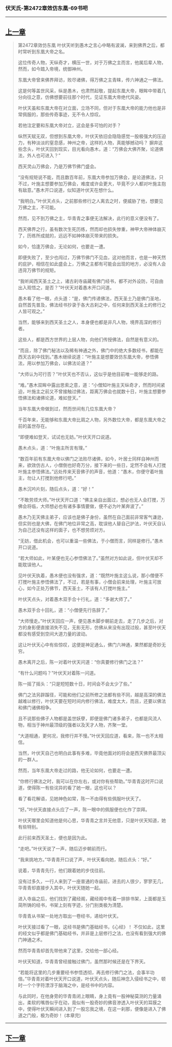 ### 伏天氏-第2472章效仿东凰-69书吧

--------
[上一章](./9094894338a372266741c873f8095bda.md)
--------


>
>
>
>第2472章效仿东凰
>叶伏天听到愚木之言心中略有波澜，来到佛界之后，都时常听到东凰大帝之名。
>
>这位传奇人物，天纵奇才，横压一世，对于万佛之主而言，他属后辈人物，然而，如今踏入帝境，统御神州。
>
>东凰大帝曾来佛界拜访，败尽诸佛，得万佛之主青睐，传六神通之一佛法。
>
>这是何等盖世风采，纵是愚木，也肃然起敬，提起东凰大帝，眼眸中带着几分向往之意，仿佛想要前往那个时代，见证东凰大帝绝代风姿。
>
>叶伏天虽和东凰大帝在对立面，立场不同，但对于东凰大帝的能力他也是非常佩服的，那些传奇事迹，无不令人惊叹。
>
>若他注定要和东凰大帝对立，这会是多可怕的对手？
>
>纵然天赋无双，但想到东凰大帝，叶伏天依旧会隐隐感觉一股极强大的压迫力，有种淡淡的窒息感，神州之帝，这样的人物，真能够撼动吗？
>摒弃这些念头，叶伏天回到现实，目光看向愚木，道：“万佛会大佛齐聚，论道佛法，外人也可进入？”
>
>西天灵山万佛会，乃是万佛节佛门盛会。
>
>“没有规矩说不能，而且数百年前，东凰大帝参加万佛会，是论道佛法，只不过，叶施主想要参加万佛会，难度或许会更大，毕竟不少人都对叶施主抱有敌意。”愚木开口说道，似知道叶伏天在想什么。
>
>“我明白。”叶伏天点头，之前那些修行之人离去之时，便威胁了他，想要见万佛之主，不可能。
>
>然而，见不到万佛之主，华青青之事便无法解决，此行的意义便没有了。
>
>西天佛界之行，虽有数次生死历练，然而却也损失惨重，神甲大帝神体崩灭了，历练所成就的，远远不如神体崩灭带来的损失。
>
>如今，恰逢万佛会，无论如何，也要走一遭。
>
>即便失败了，至少也闯过，万佛节佛门不见血，这对他而言，也是一种天然的庇护，相信在如此盛会上，万佛之主都有可能会出现的地方，必没有人会违背万佛节的规矩。
>
>“我听闻西天圣土之上，诸古刹寺庙藏有佛门经书，都不对外设防，可自由出入观悟之，是否？”叶伏天对着愚木开口问道。
>
>愚木看了他一眼，点头道：“是，佛门传递佛法，西天圣土乃是佛门圣地，自然首先普及，佛法经书抄录于各大古刹之中，任何来到西天圣土的修行之人皆可观之。”
>
>当然，能够来到西天圣土之人，本身便也都是非凡人物，境界高深的修行者。
>
>这些人，都是西方世界的上层人物，向他们传授佛法，自然是有意义的。
>
>“而且，除了佛门秘法以及稀有神通之外，佛门中的绝大多数经书，都能在西天古刹中找到。”愚木继续说道：“叶施主是想要效仿东凰大帝，参悟佛法，用以参加万佛会，以佛法论道？”
>
>“大师认为可行否？”叶伏天也不否认，这似乎是他目前唯一能够走的路。
>
>“难。”愚木双眸中露出思索之意，道：“小僧知叶施主天纵奇才，然而时间紧迫，叶施主之前又不曾接触过佛法，距离万佛会也就数十日，叶施主想要参悟佛法和诸佛论道，难如登天。”
>
>当年东凰大帝做到过，然而世间有几位东凰大帝？
>
>千百年来，无能够和东凰大帝比肩之人物，另外数位大帝，都是东凰大帝之前的盖世存在。
>
>“即便难如登天，试试也无妨。”叶伏天开口说道。
>
>愚木点头，道：“叶施主所言有理。”
>
>“数百年前有东凰大帝以佛门之法败尽诸佛，如今，叶居士同样自神州而来，欲效仿古人，小僧倒也好奇万分，接下来的一些日，定然不会有人打搅叶施主参悟佛法。”远处传来天音佛子的声音，他道：“愚木，你便守着叶施主，勿让人打搅到他修行吧。”
>
>愚木沉吟片刻，随后点头，道：“好！”
>
>“不敢劳烦大师。”叶伏天开口道：“佛主亲自出面过，想必也无人会打搅，万佛会将临，大师想必也有诸多事情要做，便不必为叶某奔波了。”
>
>愚木乃无天佛主弟子，应该也是佛子身份，虽然在自己面前非常客气谦逊，但实则也是大佛，在佛门地位非常之高，耽误他人替自己护法，叶伏天自认为自己还没有这样的面子，也不想劳烦对方。
>
>“无妨，借此机会，也可以重温一些佛法，于小僧而言，同样是修行。”愚木开口说道。
>
>“若大师如此，叶某便也无心参悟佛法了。”虽然对方如此说，但叶伏天却不能耽误他人。
>
>见叶伏天执着，愚木便也没有强求，道：“既然叶施主这么说，那小僧便不打搅叶施主参悟佛法了，不过，若是有事，小僧会前来处理，叶施主可放心，如今正处万佛节，西天圣土，不该有人打搅叶施主。”
>
>叶伏天点头，对着愚木双手合十行礼，道：“多谢大师了。”
>
>愚木双手合十回礼，道：“小僧便先行告辞了。”
>
>“大师慢走。”叶伏天回应一声，便见愚木脚步朝前走去，走了几步之后，对方的身影便直接消失不见，无影无形，仿佛从来没有出现过般，甚至叶伏天都没有感受到空间大道力量的波动。
>
>这让叶伏天心中有些惊叹，这便是神足通么，佛门六神通，果然都是奇妙无穷。
>
>愚木离开之后，陈一对着叶伏天问道：“你真要修行佛门之法？”
>
>“有什么问题吗？”叶伏天对着陈一问道。
>
>陈一摇了摇头：“只是短短数十日，时间会不会太少了些。”
>
>佛门之法另辟蹊径，可能和他们之前所修之法都有些不同，越是高深的佛法越难以修行，叶伏天要在短时间内修行佛法，难度太大，而且，还要以佛法和佛门诸佛相争。
>
>且不说那些佛子人物都是盖世妖孽，即便是佛门诸多弟子，也都是风流人物，相当于神州最顶级的强者以及天才人物，齐聚一堂。
>
>“大道相通，更何况，我修行并不慢。”叶伏天回应道，看来，陈一也不太相信。
>
>当然，叶伏天自己也明白此事有多难，毕竟他面对的将会是西天佛界最顶尖的一群人。
>
>然而，当年东凰大帝走过的路，他无论如何，也要走一遭。
>
>“你修行佛法之时，我可以在你左右，或对你有些帮助。”华青青这时开口说道，使得陈一有些诧异的看了她一眼，这也可以？
>
>看了看花解语，见她神色如常，陈一不由得有些佩服叶伏天了。
>
>“好。”叶伏天直接点头应了一声，陈一眼中的佩服便也化作了崇拜。
>
>叶伏天哪里会知道他是何心思，华青青之言并无他意，只是叶伏天知道，她有些特别。
>
>此行前来西天圣土，便也是因为此。
>
>“走吧。”叶伏天说了一声，随后迈步朝前而行。
>
>“我来挑地方。”华青青开口说了声，叶伏天看向她，随后点头：“好。”
>
>说着，华青青先行，他们跟着她的步伐往前。
>
>没有过多久，一行人来到了一座普通的寺庙前，进去的人很少，寥寥无几，华青青却直接步入其中，叶伏天随她一起。
>
>进入寺庙之后，他们找到了藏经阁，藏经阁中有着一排排书架，上面都是玉简所铸的经书，书架上刻有字迹，分门别类极为清楚。
>
>华青青从书架一处地方取出一卷经书，递给叶伏天。
>
>叶伏天接过看了一眼，这经书是佛门基础经书，《心经》！
>不仅如此，这里的经文似乎都是佛门基础经书，并非是上层修行之法，也没有看到强大的佛门神通之术。
>
>然而华青青却首先带他来了这里，交给他一部心经。
>
>叶伏天知道，华青青曾经接触过佛门，虽然那时候还是在下界天。
>
>“若能将这里的几步重要经书参悟透彻，再去修行佛门之法，会事半功倍。”华青青对着叶伏天开口说道，叶伏天点头，随后神念入侵经书之中，顿时一个个字符漂浮于脑海之中，是经书中的内容。
>
>与此同时，在他身旁的华青青闭上眼睛，身上竟有一股神秘莫测的力量涌出，柔软的嘴唇似乎在动，竟似有一股奇妙的佛音渗透入叶伏天的耳膜之中，使得叶伏天瞬间进入到了一股忘我之境，在这一刹那，便像是进入了佛道之门般，极为奇妙！
>(本章完)
>
>

--------
[下一章](./746197e488d128edc14595bfa3d1d269.md)
--------
